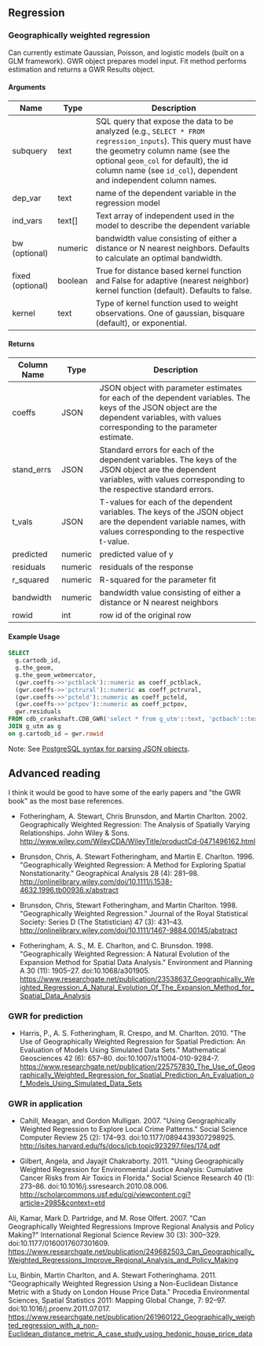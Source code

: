 ## Regression

### Geographically weighted regression

Can currently estimate Gaussian, Poisson, and logistic models (built on a GLM framework). GWR object prepares model input. Fit method performs estimation and returns a GWR Results object.

#### Arguments

| Name | Type | Description |
|------|------|-------------|
| subquery | text | SQL query that expose the data to be analyzed (e.g., `SELECT * FROM regression_inputs`). This query must have the geometry column name (see the optional `geom_col` for default), the id column name (see `id_col`), dependent and independent column names. |
| dep_var | text | name of the dependent variable in the regression model |
| ind_vars | text[] | Text array of independent used in the model to describe the dependent variable |
| bw (optional) | numeric | bandwidth value consisting of either a distance or N nearest neighbors. Defaults to calculate an optimal bandwidth. |
| fixed (optional) | boolean | True for distance based kernel function and False for adaptive (nearest neighbor) kernel function (default). Defaults to false. |
| kernel | text | Type of kernel function used to weight observations. One of gaussian, bisquare (default), or exponential. |


#### Returns

| Column Name | Type | Description |
|-------------|------|-------------|
| coeffs | JSON | JSON object with parameter estimates for each of the dependent variables. The keys of the JSON object are the dependent variables, with values corresponding to the parameter estimate. |
| stand_errs | JSON | Standard errors for each of the dependent variables. The keys of the JSON object are the dependent variables, with values corresponding to the respective standard errors. |
| t_vals | JSON | T-values for each of the dependent variables. The keys of the JSON object are the dependent variable names, with values corresponding to the respective t-value. |
| predicted | numeric | predicted value of y |
| residuals | numeric | residuals of the response |
| r_squared | numeric | R-squared for the parameter fit |
| bandwidth | numeric | bandwidth value consisting of either a distance or N nearest neighbors |
| rowid | int | row id of the original row |


#### Example Usage

```sql
SELECT
  g.cartodb_id,
  g.the_geom,
  g.the_geom_webmercator,
  (gwr.coeffs->>'pctblack')::numeric as coeff_pctblack,
  (gwr.coeffs->>'pctrural')::numeric as coeff_pctrural,
  (gwr.coeffs->>'pcteld')::numeric as coeff_pcteld,
  (gwr.coeffs->>'pctpov')::numeric as coeff_pctpov,
  gwr.residuals
FROM cdb_crankshaft.CDB_GWR('select * from g_utm'::text, 'pctbach'::text, Array['pctblack', 'pctrural', 'pcteld', 'pctpov']) As gwr
JOIN g_utm as g
on g.cartodb_id = gwr.rowid
```

Note: See [PostgreSQL syntax for parsing JSON objects](https://www.postgresql.org/docs/9.5/static/functions-json.html).


## Advanced reading

I think it would be good to have some of the early papers and "the GWR book" as the most base references.

*   Fotheringham, A. Stewart, Chris Brunsdon, and Martin Charlton. 2002. Geographically Weighted Regression: The Analysis of Spatially Varying Relationships. John Wiley & Sons. <http://www.wiley.com/WileyCDA/WileyTitle/productCd-0471496162.html>

*   Brunsdon, Chris, A. Stewart Fotheringham, and Martin E. Charlton. 1996. "Geographically Weighted Regression: A Method for Exploring Spatial Nonstationarity." Geographical Analysis 28 (4): 281–98. <http://onlinelibrary.wiley.com/doi/10.1111/j.1538-4632.1996.tb00936.x/abstract>

*   Brunsdon, Chris, Stewart Fotheringham, and Martin Charlton. 1998. "Geographically Weighted Regression." Journal of the Royal Statistical Society: Series D (The Statistician) 47 (3): 431–43. <http://onlinelibrary.wiley.com/doi/10.1111/1467-9884.00145/abstract>

*   Fotheringham, A. S., M. E. Charlton, and C. Brunsdon. 1998. "Geographically Weighted Regression: A Natural Evolution of the Expansion Method for Spatial Data Analysis." Environment and Planning A 30 (11): 1905–27. doi:10.1068/a301905. <https://www.researchgate.net/publication/23538637_Geographically_Weighted_Regression_A_Natural_Evolution_Of_The_Expansion_Method_for_Spatial_Data_Analysis>

### GWR for prediction

*   Harris, P., A. S. Fotheringham, R. Crespo, and M. Charlton. 2010. "The Use of Geographically Weighted Regression for Spatial Prediction: An Evaluation of Models Using Simulated Data Sets." Mathematical Geosciences 42 (6): 657–80. doi:10.1007/s11004-010-9284-7. <https://www.researchgate.net/publication/225757830_The_Use_of_Geographically_Weighted_Regression_for_Spatial_Prediction_An_Evaluation_of_Models_Using_Simulated_Data_Sets>

### GWR in application

*   Cahill, Meagan, and Gordon Mulligan. 2007. "Using Geographically Weighted Regression to Explore Local Crime Patterns." Social Science Computer Review 25 (2): 174–93. doi:10.1177/0894439307298925. <http://isites.harvard.edu/fs/docs/icb.topic923297.files/174.pdf>

*   Gilbert, Angela, and Jayajit Chakraborty. 2011. "Using Geographically Weighted Regression for Environmental Justice Analysis: Cumulative Cancer Risks from Air Toxics in Florida." Social Science Research 40 (1): 273–86. doi:10.1016/j.ssresearch.2010.08.006. <http://scholarcommons.usf.edu/cgi/viewcontent.cgi?article=2985&context=etd>

Ali, Kamar, Mark D. Partridge, and M. Rose Olfert. 2007. "Can Geographically Weighted Regressions Improve Regional Analysis and Policy Making?" International Regional Science Review 30 (3): 300–329. doi:10.1177/0160017607301609. <https://www.researchgate.net/publication/249682503_Can_Geographically_Weighted_Regressions_Improve_Regional_Analysis_and_Policy_Making>

Lu, Binbin, Martin Charlton, and A. Stewart Fotheringhama. 2011. "Geographically Weighted Regression Using a Non-Euclidean Distance Metric with a Study on London House Price Data." Procedia Environmental Sciences, Spatial Statistics 2011: Mapping Global Change, 7: 92–97. doi:10.1016/j.proenv.2011.07.017. <https://www.researchgate.net/publication/261960122_Geographically_weighted_regression_with_a_non-Euclidean_distance_metric_A_case_study_using_hedonic_house_price_data>

